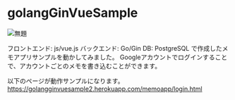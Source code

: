 # golangGinVueSample

![無題](https://user-images.githubusercontent.com/4074863/93884618-16b49100-fd1e-11ea-9b3f-f5562514d78c.png)

フロントエンド: js/vue.js
バックエンド: Go/Gin
DB: PostgreSQL
で作成したメモアプリサンプルを動かしてみました。
Googleアカウントでログインすることで、アカウントごとのメモを書き込むことができます。

以下のページが動作サンプルになります。  
https://golangginvuesample2.herokuapp.com/memoapp/login.html

